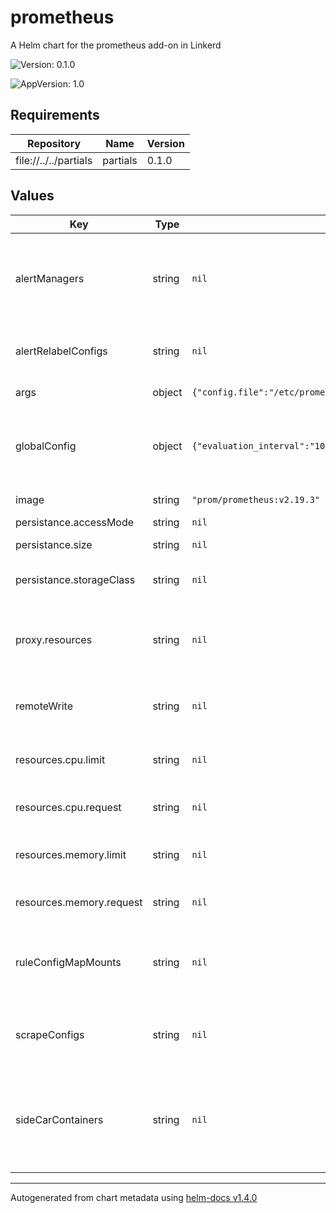 # prometheus

A Helm chart for the prometheus add-on in Linkerd

![Version: 0.1.0](https://img.shields.io/badge/Version-0.1.0-informational?style=flat-square)

![AppVersion: 1.0](https://img.shields.io/badge/AppVersion-1.0-informational?style=flat-square)

## Requirements

| Repository | Name | Version |
|------------|------|---------|
| file://../../partials | partials | 0.1.0 |

## Values

| Key | Type | Default | Description |
|-----|------|---------|-------------|
| alertManagers | string | `nil` | Alertmanager instances the Prometheus server sends alerts to configured via the static_configs parameter. |
| alertRelabelConfigs | string | `nil` | Alert relabeling is applied to alerts before they are sent to the Alertmanager. |
| args | object | `{"config.file":"/etc/prometheus/prometheus.yml","log.level":"info","storage.tsdb.path":"/data","storage.tsdb.retention.time":"6h"}` | Command line options for Prometheus binary |
| globalConfig | object | `{"evaluation_interval":"10s","scrape_interval":"10s","scrape_timeout":"10s"}` | The global configuration specifies parameters that are valid in all other configuration contexts. |
| image | string | `"prom/prometheus:v2.19.3"` | Docker image for the prometheus instance |
| persistance.accessMode | string | `nil` | PVC access mode. |
| persistance.size | string | `nil` | Prometheus data volume size. |
| persistance.storageClass | string | `nil` | Storage class used to create prometheus data PV. |
| proxy.resources | string | `nil` | CPU and Memory resources required by proxy injected into prometheus pod (see global.proxy.resources for sub-fields) |
| remoteWrite | string | `nil` | Allows transparently sending samples to an endpoint. Mostly used for long term storage. |
| resources.cpu.limit | string | `nil` | Maximum amount of CPU units that the prometheus container can use |
| resources.cpu.request | string | `nil` | Amount of CPU units that the prometheus container requests |
| resources.memory.limit | string | `nil` | Maximum amount of memory that prometheus container can use |
| resources.memory.request | string | `nil` | Amount of memory that the prometheus container requests |
| ruleConfigMapMounts | string | `nil` | Alerting/recording rule ConfigMap mounts (sub-path names must end in ´_rules.yml´ or ´_rules.yaml´) |
| scrapeConfigs | string | `nil` | A scrapeConfigs section specifies a set of targets and parameters describing how to scrape them. |
| sideCarContainers | string | `nil` | A sidecarContainers section specifies a list of secondary containers to run in the prometheus pod e.g. to export data to non-prometheus systems |

----------------------------------------------
Autogenerated from chart metadata using [helm-docs v1.4.0](https://github.com/norwoodj/helm-docs/releases/v1.4.0)
